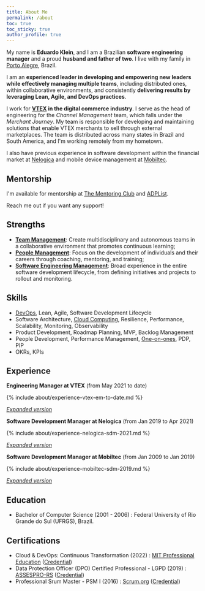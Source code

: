 ```yaml
---
title: About Me
permalink: /about
toc: true
toc_sticky: true
author_profile: true
---
```


My name is **Eduardo Klein**, and I am a Brazilian **software engineering manager** and a proud **husband and father of two**. I live with my family in [Porto Alegre](https://en.wikipedia.org/wiki/Porto_Alegre), Brazil.

I am an **experienced leader in developing and empowering new leaders while effectively managing multiple teams**, including distributed ones, within collaborative environments, and consistently **delivering results by leveraging Lean, Agile, and DevOps practices**.

I work for **[VTEX](/about/vtex) in the digital commerce industry**. I serve as the head of engineering for the *Channel Management* team, which falls under the *Merchant Journey*. My team is responsible for developing and maintaining solutions that enable VTEX merchants to sell through external marketplaces. The team is distributed across many states in Brazil and South America, and I'm working remotely from my hometown.

I also have previous experience in software development within the financial market at [Nelogica](/about/nelogica) and mobile device management at [Mobiltec](/about/mobiltec).

## Mentorship

<p>I'm available for mentorship at <a rel="me" href="https://www.mentoring-club.com/the-mentors/eduardo-klein" target="_blank">The Mentoring Club</a> and <a rel="me" href="https://adplist.org/mentors/eduardo-p-klein" target="_blank">ADPList</a>.</p>

<p>Reach me out if you want any support!</p>

## Strengths

- **[Team Management](/mgmt/team)**: Create multidisciplinary and autonomous teams in a collaborative environment that promotes continuous learning;
- **[People Management](/mgmt/people/)**: Focus on the development of individuals and their careers through coaching, mentoring, and training;
- **[Software Engineering Management](/mgmt/swe/)**: Broad experience in the entire software development lifecycle, from defining initiatives and projects to rollout and monitoring.

## Skills

- [DevOps](/swe/devops), Lean, Agile, Software Development Lifecycle
- Software Architecture, [Cloud Computing](swe/cloud-computing), Resilience, Performance, Scalability, Monitoring, Observability
- Product Development, Roadmap Planning, MVP, Backlog Management
- People Development, Performance Management, [One-on-ones](/mgmt/people/one-on-ones), PDP, PIP
- OKRs, KPIs

## Experience

**Engineering Manager at VTEX** <nobr>(from May 2021 to date)</nobr>

{% include about/experience-vtex-em-to-date.md %}

*[Expanded version](/about/vtex)*

**Software Development Manager at Nelogica** <nobr>(from Jan 2019 to Apr 2021)</nobr>

{% include about/experience-nelogica-sdm-2021.md %}

*[Expanded version](/about/nelogica)*

**Software Development Manager at Mobiltec** <nobr>(from Jan 2009 to Jan 2019)</nobr>

{% include about/experience-mobiltec-sdm-2019.md %}

*[Expanded version](/about/mobiltec)*

## Education

- Bachelor of Computer Science (2001 - 2006)
: Federal University of Rio Grande do Sul (UFRGS), Brazil.

## Certifications

- Cloud & DevOps: Continuous Transformation (2022)
: [MIT Professional Education](https://professionalprograms.mit.edu/) ([Credential](https://www.credential.net/abe5612a-79b9-4462-a562-88f77211fefd))
- Data Protection Officer (DPO) Certified Professional - LGPD (2019)
: [ASSESPRO-RS](https://www.assespro-rs.org.br/) ([Credential](https://badgr.io/public/assertions/nAx5jBpqQTOpMDpV1OvYeg))
- Professional Srum Master - PSM I (2016)
: [Scrum.org](https://scrum.org/) ([Credential](https://www.scrum.org/user/167525))